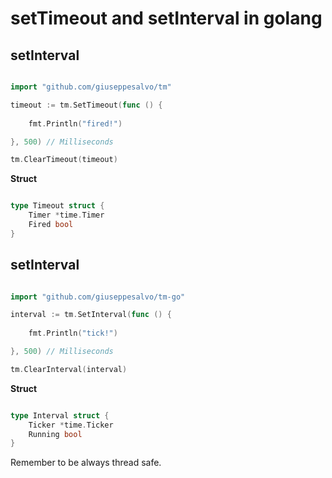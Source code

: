 # setTimeout and setInterval in golang

## setInterval

```go

import "github.com/giuseppesalvo/tm"

timeout := tm.SetTimeout(func () {
    
    fmt.Println("fired!")

}, 500) // Milliseconds

tm.ClearTimeout(timeout)

```

**Struct**

```go

type Timeout struct {
    Timer *time.Timer
    Fired bool
}

```


## setInterval

```go

import "github.com/giuseppesalvo/tm-go"

interval := tm.SetInterval(func () {
    
    fmt.Println("tick!")

}, 500) // Milliseconds

tm.ClearInterval(interval)

```

**Struct**

```go

type Interval struct {
    Ticker *time.Ticker
    Running bool
}

```

Remember to be always thread safe.
